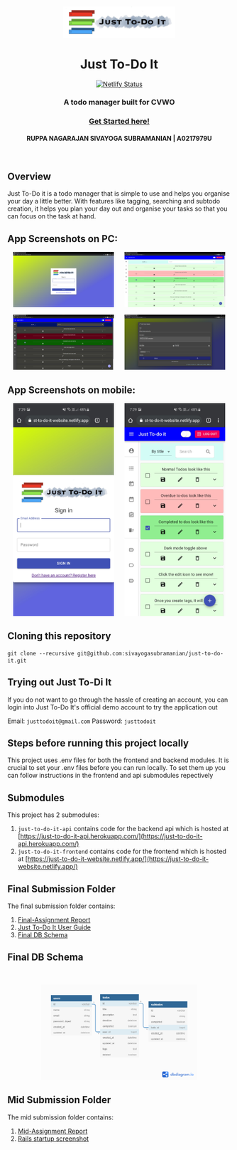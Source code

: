 <p align="center"><img width=50% src="./assets/logo.png"/></p>

<h1 align="center">Just To-Do It</h1>

<div align="center">

[![Netlify Status](https://api.netlify.com/api/v1/badges/9514b006-1e01-472a-9101-7141f12a9f1e/deploy-status)](https://app.netlify.com/sites/just-to-do-it-website/deploys)

</div>

<h3 align="center">A todo manager built for CVWO</h3>
<h3 align="center"><a href="https://just-to-do-it-website.netlify.app/">Get Started here!</a></h3>
<h4 align="center">RUPPA NAGARAJAN SIVAYOGA SUBRAMANIAN | A0217979U</h4>
<br/>

## Overview

Just To-Do it is a todo manager that is simple to use and helps you organise your day a little better. With features like tagging, searching and subtodo creation, it helps you plan your day out and organise your tasks so that you can focus on the task at hand.

## App Screenshots on PC:

<p align="center">
  <img width=45% src="./assets/login.png">
  &nbsp;&nbsp;&nbsp;&nbsp;
  <img width=45% src="./assets/home.png">
</p>
<p align="center">
  <img width=45% src="./assets/homed.png">
  &nbsp;&nbsp;&nbsp;&nbsp;
  <img width=45% src="./assets/editd.png">
</p>

## App Screenshots on mobile:

<p align="center">
  <img width=45% src="./assets/loginm.jpg">
  &nbsp;&nbsp;&nbsp;&nbsp;
  <img width=45% src="./assets/homem.jpg">
</p>

## Cloning this repository

```git
git clone --recursive git@github.com:sivayogasubramanian/just-to-do-it.git
```

## Trying out Just To-Di It

If you do not want to go through the hassle of creating an account, you can login into Just To-Do It's official demo account to try the application out

Email: `justtodoit@gmail.com`
Password: `justtodoit`

## Steps before running this project locally

This project uses .env files for both the frontend and backend modules. It is crucial to set your .env files before you can run locally. To set them up you can follow instructions in the frontend and api submodules repectively

## Submodules

This project has 2 submodules:

1. `just-to-do-it-api` contains code for the backend api which is hosted at [https://just-to-do-it-api.herokuapp.com/](https://just-to-do-it-api.herokuapp.com/)
2. `just-to-do-it-frontend` contains code for the frontend which is hosted at [https://just-to-do-it-website.netlify.app/](https://just-to-do-it-website.netlify.app/)

## Final Submission Folder

The final submission folder contains:

1. [Final-Assignment Report](./final-assignment-submission/final-submission-report.pdf)
2. [Just To-Do It User Guide](./final-assignment-submission/just-to-do-it-user-guide.pdf)
3. [Final DB Schema](./final-assignment-submission/final-db-schema.pdf)

## Final DB Schema

<br/>
<p align="center"><img width=70% src="./final-assignment-submission/final-db-schema.png" /></p>

## Mid Submission Folder

The mid submission folder contains:

1. [Mid-Assignment Report](./mid-assignment-submission/mid-submission-report.pdf)
2. [Rails startup screenshot](./mid-assignment-submission/rails-default-startup-screen.png)
